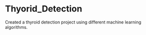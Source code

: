 # Thyorid_Detection
Created a thyroid detection project using different machine learning algorithms.
